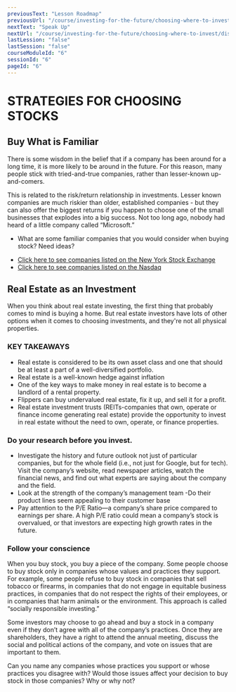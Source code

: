 ```yaml
---
previousText: "Lesson Roadmap"
previousUrl: "/course/investing-for-the-future/choosing-where-to-invest/roadmap"
nextText: "Speak Up"
nextUrl: "/course/investing-for-the-future/choosing-where-to-invest/discussion"
lastLession: "false"
lastSession: "false"
courseModuleId: "6"
sessionId: "6"
pageId: "6"
---
```



# STRATEGIES FOR CHOOSING STOCKS

## Buy What is Familiar
There is some wisdom in the belief that if a company has been around for a long time, it is more likely to be around in the future. For this reason, many people stick with tried-and-true companies, rather than lesser-known up-and-comers. 

This is related to the risk/return relationship in investments. Lesser known companies are much riskier than older, established companies - but they can also offer the biggest returns if you happen to choose one of the small businesses that explodes into a big success. Not too long ago, nobody had heard of a little company called “Microsoft.”

- What are some familiar companies that you would consider when buying stock? 
Need ideas?
* <a href="https://www.nyse.com/listings_directory/stock" target="_blank">Click here to see companies listed on the New York Stock Exchange</a>
* <a href="https://www.advfn.com/nasdaq/nasdaq.asp" target="_blank">Click here to see companies listed on the Nasdaq</a>

## Real Estate as an Investment

When you think about real estate investing, the first thing that probably comes to mind is buying a home.  But real estate investors have lots of other options when it comes to choosing investments, and they're not all physical properties.

### KEY TAKEAWAYS
- Real estate is considered to be its own asset class and one that should be at least a part of a well-diversified portfolio.
- Real estate is a well-known hedge against inflation
- One of the key ways to make money in real estate is to become a landlord of a rental property.
- Flippers can buy undervalued real estate, fix it up, and sell it for a profit.
- Real estate investment trusts (REITs-companies that own, operate or finance  income generating real estate) provide the opportunity to invest in real estate without the need to own, operate, or finance properties.



### Do your research before you invest.  
- Investigate the history and future outlook not just of particular companies, but for the whole field (i.e., not just for Google, but for tech). Visit the company’s website, read newspaper articles, watch the financial news, and find out what experts are saying about the company and the field. 
- Look at the strength of the company’s management team
-Do their product lines seem appealing to their customer base
- Pay attention to the P/E Ratio—a company’s share price compared to earnings per share. A high P/E ratio could mean a company’s stock is overvalued, or that investors are expecting high growth rates in the future.


### Follow your conscience
When you buy stock, you buy a piece of the company. Some people choose to buy stock only in companies whose values and practices they support. For example, some people refuse to buy stock in companies that sell tobacco or firearms, in companies that do not engage in equitable business practices, in companies that do not respect the rights of their employees, or in companies that harm animals or the environment. This approach is called “socially responsible investing.”

Some investors may choose to go ahead and buy a stock in a company even if they don’t agree with all of the company’s practices. Once they are shareholders, they have a right to attend the annual meeting, discuss the social and political actions of the company, and vote on issues that are important to them.

Can you name any companies whose practices you support or whose practices you disagree with? Would those issues affect your decision to buy stock in those companies? Why or why not?
